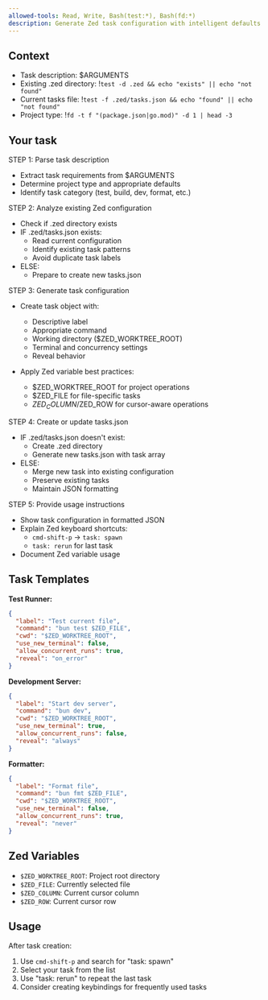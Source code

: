```yaml
---
allowed-tools: Read, Write, Bash(test:*), Bash(fd:*)
description: Generate Zed task configuration with intelligent defaults
---
```


## Context

- Task description: $ARGUMENTS
- Existing .zed directory: !`test -d .zed && echo "exists" || echo "not found"`
- Current tasks file: !`test -f .zed/tasks.json && echo "found" || echo "not found"`
- Project type: !`fd -t f "(package.json|go.mod)" -d 1 | head -3`

## Your task

STEP 1: Parse task description

- Extract task requirements from $ARGUMENTS
- Determine project type and appropriate defaults
- Identify task category (test, build, dev, format, etc.)

STEP 2: Analyze existing Zed configuration

- Check if .zed directory exists
- IF .zed/tasks.json exists:
  - Read current configuration
  - Identify existing task patterns
  - Avoid duplicate task labels
- ELSE:
  - Prepare to create new tasks.json

STEP 3: Generate task configuration

- Create task object with:
  - Descriptive label
  - Appropriate command
  - Working directory ($ZED_WORKTREE_ROOT)
  - Terminal and concurrency settings
  - Reveal behavior

- Apply Zed variable best practices:
  - $ZED_WORKTREE_ROOT for project operations
  - $ZED_FILE for file-specific tasks
  - $ZED_COLUMN/$ZED_ROW for cursor-aware operations

STEP 4: Create or update tasks.json

- IF .zed/tasks.json doesn't exist:
  - Create .zed directory
  - Generate new tasks.json with task array
- ELSE:
  - Merge new task into existing configuration
  - Preserve existing tasks
  - Maintain JSON formatting

STEP 5: Provide usage instructions

- Show task configuration in formatted JSON
- Explain Zed keyboard shortcuts:
  - `cmd-shift-p` → `task: spawn`
  - `task: rerun` for last task
- Document Zed variable usage

## Task Templates

**Test Runner:**

```json
{
  "label": "Test current file",
  "command": "bun test $ZED_FILE",
  "cwd": "$ZED_WORKTREE_ROOT",
  "use_new_terminal": false,
  "allow_concurrent_runs": true,
  "reveal": "on_error"
}
```

**Development Server:**

```json
{
  "label": "Start dev server",
  "command": "bun dev",
  "cwd": "$ZED_WORKTREE_ROOT",
  "use_new_terminal": true,
  "allow_concurrent_runs": false,
  "reveal": "always"
}
```

**Formatter:**

```json
{
  "label": "Format file",
  "command": "bun fmt $ZED_FILE",
  "cwd": "$ZED_WORKTREE_ROOT",
  "use_new_terminal": false,
  "allow_concurrent_runs": true,
  "reveal": "never"
}
```

## Zed Variables

- `$ZED_WORKTREE_ROOT`: Project root directory
- `$ZED_FILE`: Currently selected file
- `$ZED_COLUMN`: Current cursor column
- `$ZED_ROW`: Current cursor row

## Usage

After task creation:

1. Use `cmd-shift-p` and search for "task: spawn"
2. Select your task from the list
3. Use "task: rerun" to repeat the last task
4. Consider creating keybindings for frequently used tasks
